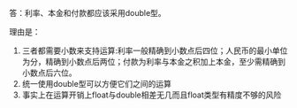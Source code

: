 答：利率、本金和付款都应该采用double型。

理由是：
1. 三者都需要小数来支持运算:利率一般精确到小数点后四位；人民币的最小单位为分，精确到小数点后两位；付款为利率与本金之积加上本金，至少需精确到小数点后六位。
2. 统一使用double型可以方便它们之间的运算
3. 事实上在运算开销上float与double相差无几而且float类型有精度不够的风险
